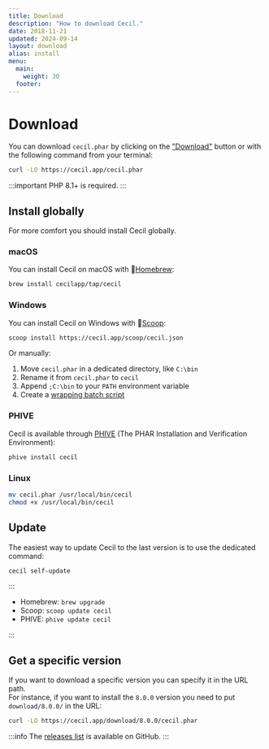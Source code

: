 ```yaml
---
title: Download
description: "How to download Cecil."
date: 2018-11-21
updated: 2024-09-14
layout: download
alias: install
menu:
  main:
    weight: 30
  footer:
---
```

# Download

You can download `cecil.phar` by clicking on the ["Download"](/cecil.phar) button or with the following command from your terminal:

```bash
curl -LO https://cecil.app/cecil.phar
```

:::important
PHP 8.1+ is required.
:::

## Install globally

For more comfort you should install Cecil globally.

### macOS

You can install Cecil on macOS with 🍺[Homebrew](https://brew.sh):

```bash
brew install cecilapp/tap/cecil
```

### Windows

You can install Cecil on Windows with 🍨[Scoop](https://scoop.sh):

```bash
scoop install https://cecil.app/scoop/cecil.json
```

Or manually:

1. Move `cecil.phar` in a dedicated directory, like `C:\bin`
2. Rename it from `cecil.phar` to `cecil`
3. Append `;C:\bin` to your `PATH` environment variable
4. Create a [wrapping batch script](https://raw.githubusercontent.com/Cecilapp/Cecil/master/bin/cecil.bat)

### PHIVE

Cecil is available through [PHIVE](https://phar.io) (The PHAR Installation and Verification Environment):

```bash
phive install cecil
```

### Linux

```bash
mv cecil.phar /usr/local/bin/cecil
chmod +x /usr/local/bin/cecil
```

## Update

The easiest way to update Cecil to the last version is to use the dedicated command:

```bash
cecil self-update
```

:::

- Homebrew: `brew upgrade`
- Scoop: `scoop update cecil`
- PHIVE: `phive update cecil`

:::

## Get a specific version

If you want to download a specific version you can specify it in the URL path.  
For instance, if you want to install the `8.0.0` version you need to put `download/8.0.0/` in the URL:

```bash
curl -LO https://cecil.app/download/8.0.0/cecil.phar
```

:::info
The [releases list](https://github.com/Cecilapp/Cecil/releases) is available on GitHub.
:::
